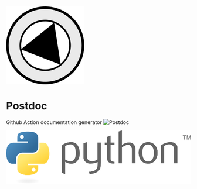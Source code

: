 ![header](.github/images/header.png)

# Postdoc
Github Action documentation generator
![Postdoc](https://github.com/cnheider/postdoc/workflows/Postdoc/badge.svg)

![python](.github/images/python.svg)
